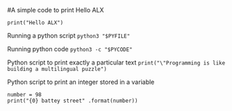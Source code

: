 #A simple code to print Hello ALX

`print("Hello ALX")`

  Running a python script
`python3 "$PYFILE"`

  Running python code
`python3 -c "$PYCODE"`

  Python script to print exactly a particular text
`print("\"Programming is like building a multilingual puzzle")`

  Python script to print an integer stored in a variable
```
number = 98
print("{0} battey street" .format(number))
```